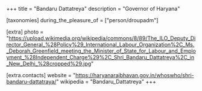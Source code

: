 +++
title = "Bandaru Dattatreya"
description = "Governor of Haryana"

[taxonomies]
during_the_pleasure_of = ["person/droupadm"]

[extra]
photo = "https://upload.wikimedia.org/wikipedia/commons/8/89/The_ILO_Deputy_Director_General_%28Policy%29_International_Labour_Organization%2C_Ms._Deborah_Greenfield_meeting_the_Minister_of_State_for_Labour_and_Employment_%28Independent_Charge%29%2C_Shri_Bandaru_Dattatreya%2C_in_New_Delhi_%28cropped%29.jpg"

[extra.contacts]
website = "https://haryanarajbhavan.gov.in/whoswho/shri-bandaru-dattatraya/"
wikipedia = "Bandaru_Dattatreya"
+++
